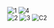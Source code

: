 ![1](https://img.shields.io/badge/%40lisurgut-2%20?style=for-the-badge&logo=telegram&logoColor=FFFDFD&label=telegram&labelColor=282828&color=282828&cacheSeconds=1&link=https%3A%2F%2Ft.me%2Flisurgut) ![4](https://img.shields.io/badge/lisurgut%20Bio-b?style=for-the-badge&logo=telegram&logoColor=FFFDFD&label=Channel&labelColor=282828&color=282828&cacheSeconds=1&link=https%3A%2F%2Ft.me%2Flisurgutinbio)
\
![2](https://img.shields.io/badge/insurgut-1?style=for-the-badge&logo=github&logoColor=FFFDFD&label=github&labelColor=282828&color=282828&cacheSeconds=1&link=https%3A%2F%2Fgithub.com%2Finsurgut) ![3](https://img.shields.io/badge/surgut-1?style=for-the-badge&logo=steam&logoColor=FFFDFD&label=steam&labelColor=282828&color=282828&cacheSeconds=1&link=https%3A%2F%2Fsteamcommunity.com%2Fid%2F1iSurgut%2F) ![C2](https://img.shields.io/badge/%E2%A0%80%E2%A0%80%E2%A0%80%E2%A0%80%E2%A0%80%E2%A0%80%E2%A0%80-1?style=for-the-badge&logoColor=FFFDFD&color=282828)
